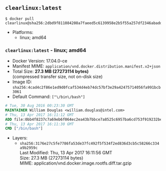 ## `clearlinux:latest`

```console
$ docker pull clearlinux@sha256:2dbd9f811084208a7faeed5c6139958e2b5f55a257df2346abaddae9275de010
```

-	Platforms:
	-	linux; amd64

### `clearlinux:latest` - linux; amd64

-	Docker Version: 17.04.0-ce
-	Manifest MIME: `application/vnd.docker.distribution.manifest.v2+json`
-	Total Size: **27.3 MB (27273114 bytes)**  
	(compressed transfer size, not on-disk size)
-	Image ID: `sha256:4cad4c2f86e1ed9d0fcaf534d4eb74dc57bf3e29a42475714056fa991bcb3061`
-	Default Command: `["\/bin\/bash"]`

```dockerfile
# Tue, 30 Aug 2016 00:23:30 GMT
MAINTAINER William Douglas <william.douglas@intel.com>
# Thu, 13 Apr 2017 16:11:12 GMT
ADD file:0bb4f8237c7a69eb6f064ec2ea43b7bbce7a8525c6957ba6cd753f919232be3a in / 
# Thu, 13 Apr 2017 16:11:30 GMT
CMD ["/bin/bash"]
```

-	Layers:
	-	`sha256:3176e27c5fe7786fa53de37fc492f5f534f2ed836d3cb5c58266c334a9b2959c`  
		Last Modified: Thu, 13 Apr 2017 16:11:56 GMT  
		Size: 27.3 MB (27273114 bytes)  
		MIME: application/vnd.docker.image.rootfs.diff.tar.gzip
